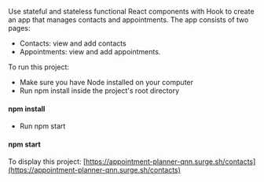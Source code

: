 Use stateful and stateless functional React components with Hook to create an app that manages contacts and appointments.
The app consists of two pages:
- Contacts: view and add contacts
- Appointments: view and add appointments.

To run this project:
- Make sure you have Node installed on your computer
- Run npm install inside the project's root directory
#### npm install
- Run npm start
#### npm start

To display this project:
[https://appointment-planner-qnn.surge.sh/contacts](https://appointment-planner-qnn.surge.sh/contacts)

